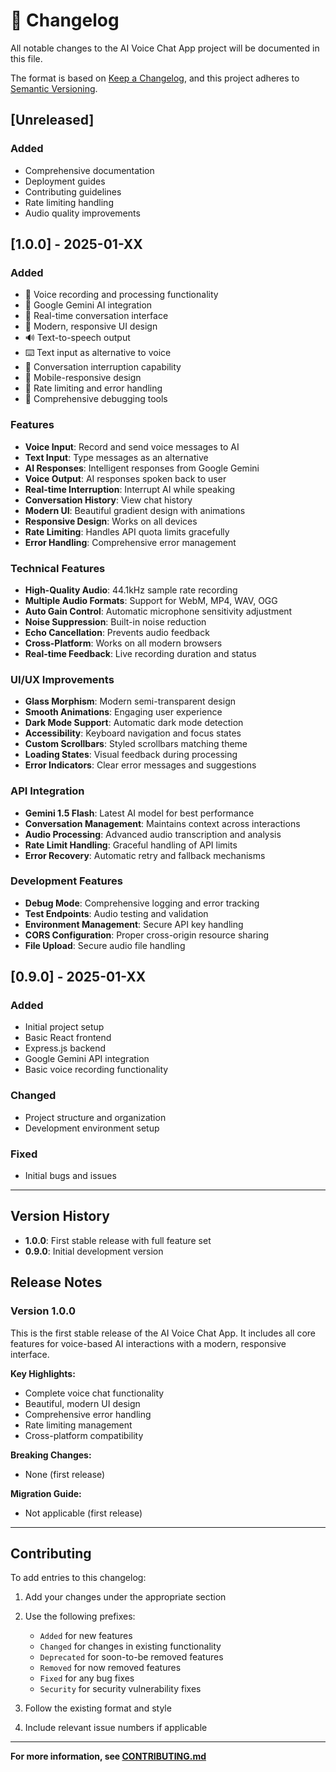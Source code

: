 # 📝 Changelog

All notable changes to the AI Voice Chat App project will be documented in this file.

The format is based on [Keep a Changelog](https://keepachangelog.com/en/1.0.0/),
and this project adheres to [Semantic Versioning](https://semver.org/spec/v2.0.0.html).

## [Unreleased]

### Added
- Comprehensive documentation
- Deployment guides
- Contributing guidelines
- Rate limiting handling
- Audio quality improvements

## [1.0.0] - 2025-01-XX

### Added
- 🎤 Voice recording and processing functionality
- 🤖 Google Gemini AI integration
- 💬 Real-time conversation interface
- 🎨 Modern, responsive UI design
- 🔊 Text-to-speech output
- ⌨️ Text input as alternative to voice
- 🔄 Conversation interruption capability
- 📱 Mobile-responsive design
- 🎯 Rate limiting and error handling
- 🔧 Comprehensive debugging tools

### Features
- **Voice Input**: Record and send voice messages to AI
- **Text Input**: Type messages as an alternative
- **AI Responses**: Intelligent responses from Google Gemini
- **Voice Output**: AI responses spoken back to user
- **Real-time Interruption**: Interrupt AI while speaking
- **Conversation History**: View chat history
- **Modern UI**: Beautiful gradient design with animations
- **Responsive Design**: Works on all devices
- **Rate Limiting**: Handles API quota limits gracefully
- **Error Handling**: Comprehensive error management

### Technical Features
- **High-Quality Audio**: 44.1kHz sample rate recording
- **Multiple Audio Formats**: Support for WebM, MP4, WAV, OGG
- **Auto Gain Control**: Automatic microphone sensitivity adjustment
- **Noise Suppression**: Built-in noise reduction
- **Echo Cancellation**: Prevents audio feedback
- **Cross-Platform**: Works on all modern browsers
- **Real-time Feedback**: Live recording duration and status

### UI/UX Improvements
- **Glass Morphism**: Modern semi-transparent design
- **Smooth Animations**: Engaging user experience
- **Dark Mode Support**: Automatic dark mode detection
- **Accessibility**: Keyboard navigation and focus states
- **Custom Scrollbars**: Styled scrollbars matching theme
- **Loading States**: Visual feedback during processing
- **Error Indicators**: Clear error messages and suggestions

### API Integration
- **Gemini 1.5 Flash**: Latest AI model for best performance
- **Conversation Management**: Maintains context across interactions
- **Audio Processing**: Advanced audio transcription and analysis
- **Rate Limit Handling**: Graceful handling of API limits
- **Error Recovery**: Automatic retry and fallback mechanisms

### Development Features
- **Debug Mode**: Comprehensive logging and error tracking
- **Test Endpoints**: Audio testing and validation
- **Environment Management**: Secure API key handling
- **CORS Configuration**: Proper cross-origin resource sharing
- **File Upload**: Secure audio file handling

## [0.9.0] - 2025-01-XX

### Added
- Initial project setup
- Basic React frontend
- Express.js backend
- Google Gemini API integration
- Basic voice recording functionality

### Changed
- Project structure and organization
- Development environment setup

### Fixed
- Initial bugs and issues

---

## Version History

- **1.0.0**: First stable release with full feature set
- **0.9.0**: Initial development version

## Release Notes

### Version 1.0.0
This is the first stable release of the AI Voice Chat App. It includes all core features for voice-based AI interactions with a modern, responsive interface.

**Key Highlights:**
- Complete voice chat functionality
- Beautiful, modern UI design
- Comprehensive error handling
- Rate limiting management
- Cross-platform compatibility

**Breaking Changes:**
- None (first release)

**Migration Guide:**
- Not applicable (first release)

---

## Contributing

To add entries to this changelog:

1. Add your changes under the appropriate section
2. Use the following prefixes:
   - `Added` for new features
   - `Changed` for changes in existing functionality
   - `Deprecated` for soon-to-be removed features
   - `Removed` for now removed features
   - `Fixed` for any bug fixes
   - `Security` for security vulnerability fixes

3. Follow the existing format and style
4. Include relevant issue numbers if applicable

---

**For more information, see [CONTRIBUTING.md](CONTRIBUTING.md)** 